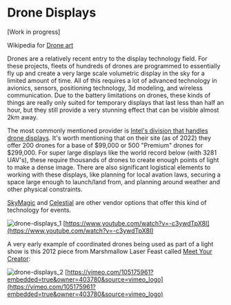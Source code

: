 # Drone Displays

\[Work in progress]

Wikipedia for [Drone art](https://en.wikipedia.org/wiki/Drone\_art)

Drones are a relatively recent entry to the display technology field. For these projects, fleets of hundreds of drones are programmed to essentially fly up and create a very large scale volumetric display in the sky for a limited amount of time. All of this requires a lot of advanced technology in avionics, sensors, positioning technology, 3d modeling, and wireless communication. Due to the battery limitations on drones, these kinds of things are really only suited for temporary displays that last less than half an hour, but they still provide a very stunning effect that can be visible almost 2km away.&#x20;

The most commonly mentioned provider is [Intel's division that handles drone displays](https://inteldronelightshows.com). It's worth mentioning that on their site (as of 2022) they offer 200 drones for a base of $99,000 or 500 "Premium" drones for $299,000. For super large displays like the world record below (with 3281 UAV's), these require thousands of drones to create enough points of light to make a dense image. There are also significant logistical elements to working with these displays, like planning for local avation laws, securing a space large enough to launch/land from, and planning around weather and other physical constraints.

[SkyMagic](https://skymagic.show) and [Celestial](https://celestial.show) are other vendor options that offer this kind of technology for events.



![drone-displays_1](../../video_embed_images/drone-displays_1.jpg) [https://www.youtube.com/watch?v=-c3ywdTpX8I](https://www.youtube.com/watch?v=-c3ywdTpX8I)

A very early example of coordinated drones being used as part of a light show is this 2012 piece from Marshmallow Laser Feast called [Meet Your Creator](https://www.memo.tv/works/meet-your-creator/):

![drone-displays_2](../../video_embed_images/drone-displays_2.jpg) [https://vimeo.com/105175961?embedded=true&owner=403780&source=vimeo_logo](https://vimeo.com/105175961?embedded=true&owner=403780&source=vimeo_logo)
